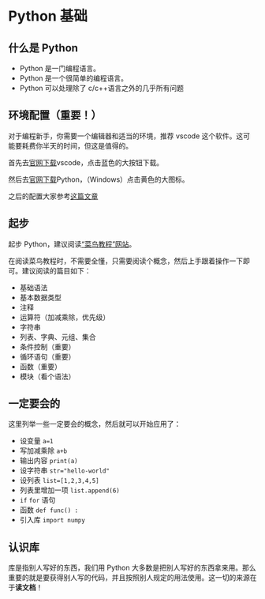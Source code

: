 # Python 基础

## 什么是 Python

- Python 是一门编程语言。
- Python 是一个很简单的编程语言。
- Python 可以处理除了 c/c++语言之外的几乎所有问题

## 环境配置（重要！）

对于编程新手，你需要一个编辑器和适当的环境，推荐 vscode 这个软件。这可能要耗费你半天的时间，但这是值得的。

首先去[官网下载](https://code.visualstudio.com/)vscode，点击蓝色的大按钮下载。

然后去[官网下载](https://www.python.org/downloads/)Python，（Windows）点击黄色的大图标。

之后的配置大家参考[这篇文章](https://zhuanlan.zhihu.com/p/31417084)

## 起步

起步 Python，建议阅读[“菜鸟教程”网站](https://www.runoob.com/python3/python3-tutorial.html)。

在阅读菜鸟教程时，不需要全懂，只需要阅读个概念，然后上手跟着操作一下即可。建议阅读的篇目如下：

- 基础语法
- 基本数据类型
- 注释
- 运算符（加减乘除，优先级）
- 字符串
- 列表、字典、元组、集合
- 条件控制（重要）
- 循环语句（重要）
- 函数（重要）
- 模块（看个语法）

## 一定要会的

这里列举一些一定要会的概念，然后就可以开始应用了：

- 设变量 `a=1`
- 写加减乘除 `a+b`
- 输出内容 `print(a)`
- 设字符串 `str="hello-world"`
- 设列表 `list=[1,2,3,4,5]`
- 列表里增加一项 `list.append(6)`
- `if` `for` 语句
- 函数 `def func() :`
- 引入库 `import numpy`

## 认识库

库是指别人写好的东西，我们用 Python 大多数是把别人写好的东西拿来用。那么重要的就是要获得别人写的代码，并且按照别人规定的用法使用。这一切的来源在于**读文档**！

